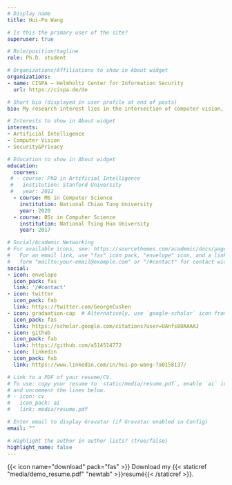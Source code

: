 ```yaml
---
# Display name
title: Hui-Po Wang

# Is this the primary user of the site?
superuser: true

# Role/position/tagline
role: Ph.D. student

# Organizations/Affiliations to show in About widget
organizations:
- name: CISPA – Helmholtz Center for Information Security
  url: https://cispa.de/de

# Short bio (displayed in user profile at end of posts)
bio: My research interest lies in the intersection of computer vision, deep learning, and security/privacy.

# Interests to show in About widget
interests:
- Artificial Intelligence
- Computer Vision
- Security&Privacy

# Education to show in About widget
education:
  courses:
 # - course: PhD in Artificial Intelligence
 #   institution: Stanford University
 #   year: 2012
  - course: MS in Computer Science
    institution: National Chiao Tung University
    year: 2020
  - course: BSc in Computer Science
    institution: National Tsing Hua University
    year: 2017

# Social/Academic Networking
# For available icons, see: https://sourcethemes.com/academic/docs/page-builder/#icons
#   For an email link, use "fas" icon pack, "envelope" icon, and a link in the
#   form "mailto:your-email@example.com" or "/#contact" for contact widget.
social:
- icon: envelope
  icon_pack: fas
  link: '/#contact'
- icon: twitter
  icon_pack: fab
  link: https://twitter.com/GeorgeCushen
- icon: graduation-cap  # Alternatively, use `google-scholar` icon from `ai` icon pack
  icon_pack: fas
  link: https://scholar.google.com/citations?user=UAnfs8UAAAAJ
- icon: github
  icon_pack: fab
  link: https://github.com/a514514772
- icon: linkedin
  icon_pack: fab
  link: https://www.linkedin.com/in/hui-po-wang-7a0158137/

# Link to a PDF of your resume/CV.
# To use: copy your resume to `static/media/resume.pdf`, enable `ai` icons in `params.toml`, 
# and uncomment the lines below.
# - icon: cv
#   icon_pack: ai
#   link: media/resume.pdf

# Enter email to display Gravatar (if Gravatar enabled in Config)
email: ""

# Highlight the author in author lists? (true/false)
highlight_name: false
---
```


{{< icon name="download" pack="fas" >}} Download my {{< staticref "media/demo_resume.pdf" "newtab" >}}resumé{{< /staticref >}}.
